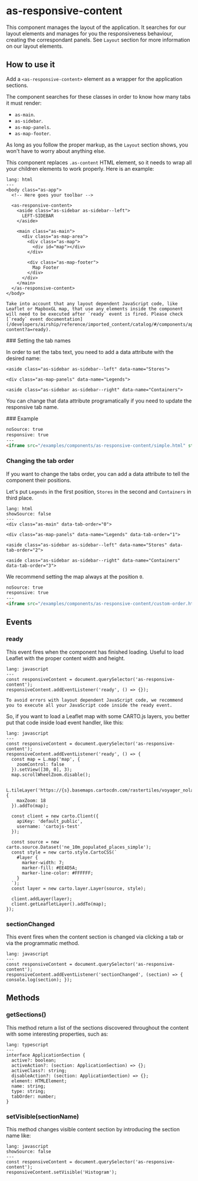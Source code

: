 # as-responsive-content

This component manages the layout of the application. It searches for our layout elements and manages for you the responsiveness behaviour, creating the correspondant panels. See `Layout` section for more information on our layout elements.

## How to use it

Add a `<as-responsive-content>` element as a wrapper for the application sections.

The component searches for these classes in order to know how many tabs it must render:
- `as-main`.
- `as-sidebar`.
- `as-map-panels`.
- `as-map-footer`.

As long as you follow the proper markup, as the `Layout` section shows, you won't have to worry about anything else.

This component replaces `.as-content` HTML element, so it needs to wrap all your children elements to work properly. Here is an example:

```code
lang: html
---
<body class="as-app">
  <!-- Here goes your toolbar -->

  <as-responsive-content>
    <aside class="as-sidebar as-sidebar--left">
      LEFT-SIDEBAR
    </aside>

    <main class="as-main">
      <div class="as-map-area">
        <div class="as-map">
          <div id="map"></div>
        </div>

        <div class="as-map-footer">
          Map Footer
        </div>
      </div>
    </main>
  </as-responsive-content>
</body>
```

```hint|directive
Take into account that any layout dependent JavaScript code, like Leaflet or MapboxGL map, that use any elements inside the component will need to be executed after `ready` event is fired. Please check [`ready` event documentation](/developers/airship/reference/imported_content/catalog/#/components/application-content?a=ready).
```

### Setting the tab names

In order to set the tabs text, you need to add a data attribute with the desired name:

`<aside class="as-sidebar as-sidebar--left" data-name="Stores">`

`<div class="as-map-panels" data-name="Legends">`

`<aside class="as-sidebar as-sidebar--right" data-name="Containers">`

You can change that data attribute programatically if you need to update the responsive tab name.

### Example

```html
noSource: true
responsive: true
---
<iframe src="/examples/components/as-responsive-content/simple.html" style="width: 100%; height: 100%;">
```

### Changing the tab order

If you want to change the tabs order, you can add a data attribute to tell the component their positions.

Let's put `Legends` in the first position, `Stores` in the second and `Containers` in third place.

```code
lang: html
showSource: false
---
<div class="as-main" data-tab-order="0">

<div class="as-map-panels" data-name="Legends" data-tab-order="1">

<aside class="as-sidebar as-sidebar--left" data-name="Stores" data-tab-order="2">

<aside class="as-sidebar as-sidebar--right" data-name="Containers" data-tab-order="3">
```

We recommend setting the map always at the position `0`.

```html
noSource: true
responsive: true
---
<iframe src="/examples/components/as-responsive-content/custom-order.html" style="width: 100%; height: 100%;">
```

## Events

### **ready**

This event fires when the component has finished loading. Useful to load Leaflet with the proper content width and height.

```code
lang: javascript
---
const responsiveContent = document.querySelector('as-responsive-content');
responsiveContent.addEventListener('ready', () => {});
```

```hint|directive
To avoid errors with layout dependent JavaScript code, we recommend you to execute all your JavaScript code inside the ready event.
```

So, if you want to load a Leaflet map with some CARTO.js layers, you better put that code inside load event handler, like this:
```code
lang: javascript
---
const responsiveContent = document.querySelector('as-responsive-content');
responsiveContent.addEventListener('ready', () => {
  const map = L.map('map', {
    zoomControl: false
  }).setView([30, 0], 3);
  map.scrollWheelZoom.disable();

  L.tileLayer('https://{s}.basemaps.cartocdn.com/rastertiles/voyager_nolabels/{z}/{x}/{y}.png', {
    maxZoom: 18
  }).addTo(map);

  const client = new carto.Client({
    apiKey: 'default_public',
    username: 'cartojs-test'
  });

  const source = new carto.source.Dataset('ne_10m_populated_places_simple');
  const style = new carto.style.CartoCSS(`
    #layer {
      marker-width: 7;
      marker-fill: #EE4D5A;
      marker-line-color: #FFFFFF;
    }
  `);
  const layer = new carto.layer.Layer(source, style);

  client.addLayer(layer);
  client.getLeafletLayer().addTo(map);
});
```

### **sectionChanged**

This event fires when the content section is changed via clicking a tab or via the programmatic method.

```code
lang: javascript
---
const responsiveContent = document.querySelector('as-responsive-content');
responsiveContent.addEventListener('sectionChanged', (section) => { console.log(section); });
```

## Methods

### **getSections()**

This method return a list of the sections discovered throughout the content with some interesting properties, such as:

```code
lang: typescript
---
interface ApplicationSection {
  active?: boolean;
  activeAction?: (section: ApplicationSection) => {};
  activeClass?: string;
  disableAction?: (section: ApplicationSection) => {};
  element: HTMLElement;
  name: string;
  type: string;
  tabOrder: number;
}
```

### **setVisible(sectionName)**

This method changes visible content section by introducing the section name like:

```code
lang: javascript
showSource: false
---
const responsiveContent = document.querySelector('as-responsive-content');
responsiveContent.setVisible('Histogram');
```
